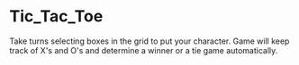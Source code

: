 # Tic_Tac_Toe
Take turns selecting boxes in the grid to put your character. Game will keep track of X's and O's and determine a winner or a tie game automatically.
